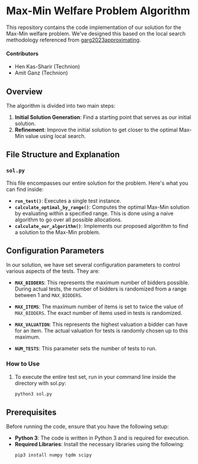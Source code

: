 # Max-Min Welfare Problem Algorithm

This repository contains the code implementation of our solution for the Max-Min welfare problem. We've designed this based on the local search methodology referenced from [garg2023approximating](https://arxiv.org/abs/2211.03883).
#### Contributors
- Hen Kas-Sharir (Technion)
- Amit Ganz (Technion)
## Overview

The algorithm is divided into two main steps:

1. **Initial Solution Generation**: Find a starting point that serves as our initial solution.
2. **Refinement**: Improve the initial solution to get closer to the optimal Max-Min value using local search.

## File Structure and Explanation

### `sol.py`

This file encompasses our entire solution for the problem. Here's what you can find inside:

- **`run_test()`**: Executes a single test instance.
- **`calculate_optimal_by_range()`**: Computes the optimal Max-Min solution by evaluating within a specified range. This is done using a naive algorithm to go over all possible allocations.
- **`calculate_our_algorithm()`**: Implements our proposed algorithm to find a solution to the Max-Min problem.

## Configuration Parameters

In our solution, we have set several configuration parameters to control various aspects of the tests. They are:

- **`MAX_BIDDERS`**: This represents the maximum number of bidders possible. During actual tests, the number of bidders is randomized from a range between 1 and `MAX_BIDDERS`.

- **`MAX_ITEMS`**: The maximum number of items is set to twice the value of `MAX_BIDDERS`. The exact number of items used in tests is randomized.

- **`MAX_VALUATION`**: This represents the highest valuation a bidder can have for an item. The actual valuation for tests is randomly chosen up to this maximum.

- **`NUM_TESTS`**: This parameter sets the number of tests to run.


### How to Use

1. To execute the entire test set, run in your command line inside the directory with sol.py:
   ```bash
   python3 sol.py
## Prerequisites

Before running the code, ensure that you have the following setup:

- **Python 3**: The code is written in Python 3 and is required for execution.
- **Required Libraries**: Install the necessary libraries using the following:
  ```bash
  pip3 install numpy tqdm scipy
